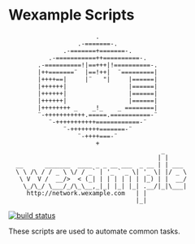 Wexample Scripts
================


                            .
                       .-=======-.
                   .-=======+=======-.
               .-===========++==========-.
            .-==========!|==+++|!==========-.
            |++=======¨  |==!++|  ¨=========|
            |++++==|     |¨   "|     |======|
            |++++++|                 |======|
            |++++++|                 |======|
            |++++++|                 |======|
            |++++++++ _    _!_    _ ========|
            ¨-+++++++++++.=====.===========-¨
               ¨-+++++++++++============-¨
                   ¨-++++++++=======-¨
                       ¨-++++===-¨
                            +
                                              _
                                             | |
      __      _______  ____ _ _ __ ___  _ __ | | ___
      \ \ /\ / / _ \ \/ / _` | '_ ` _ \| '_ \| |/ _ \
       \ V  V /  __/>  < (_| | | | | | | |_) | |  __/
        \_/\_/ \___/_/\_\__,_|_| |_| |_| .__/|_|\___|
         http://network.wexample.com   | |
                                       |_|


[![build status](http://gitlab.wexample.com/wexample/scripts/badges/master/build.svg)](http://gitlab.wexample.com/wexample/scripts/commits/master)

These scripts are used to automate common tasks.

